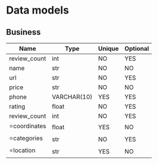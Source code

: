 # Data models

## Business

| Name          | Type      | Unique | Optional |
|-|-|-|-|
| review_count  | int       |   NO  |   YES  |
| name          | str       | NO     | NO
| url           | str       | NO     |  YES
| price         | str       | NO    | NO    |
| phone         | VARCHAR(10) |  YES  |   YES  |
| rating        | float     |   NO  |   YES  |
| review_count  | int       |   NO  |   YES  |
| ⭐coordinates   | float     | YES   | NO |
| ⭐categories | str       | NO    |   YES   |
| ⭐location   | str       |   YES  |   NO  |
